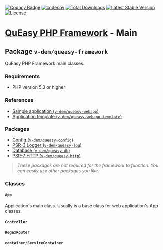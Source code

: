 [![Codacy Badge](https://api.codacy.com/project/badge/Grade/54c036d1b25c482098ece03cf0701694)](https://app.codacy.com/manual/v-dem/queasy-framework?utm_source=github.com&utm_medium=referral&utm_content=v-dem/queasy-framework&utm_campaign=Badge_Grade_Dashboard)
[![codecov](https://codecov.io/gh/v-dem/queasy-framework/branch/master/graph/badge.svg)](https://codecov.io/gh/v-dem/queasy-framework)
[![Total Downloads](https://poser.pugx.org/v-dem/queasy-framework/downloads)](https://packagist.org/packages/v-dem/queasy-framework)
[![Latest Stable Version](https://img.shields.io/github/v/release/v-dem/queasy-framework)](https://packagist.org/packages/v-dem/queasy-framework)
[![License](https://poser.pugx.org/v-dem/queasy-framework/license)](https://packagist.org/packages/v-dem/queasy-framework)

# [QuEasy PHP Framework](https://github.com/v-dem/queasy-framework/) - Main

## Package `v-dem/queasy-framework`

QuEasy PHP Framework main classes.

### Requirements

*   PHP version 5.3 or higher

### References

*   [Sample application (`v-dem/queasy-webapp`)](https://github.com/v-dem/queasy-webapp/)
*   [Application template (`v-dem/queasy-webapp-template`)](https://github.com/v-dem/queasy-webapp-template/)

### Packages

*   [Config (`v-dem/queasy-config`)](https://github.com/v-dem/queasy-config/)
*   [PSR-3 Logger (`v-dem/queasy-log`)](https://github.com/v-dem/queasy-log/)
*   [Database (`v-dem/queasy-db`)](https://github.com/v-dem/queasy-db/)
*   [PSR-7 HTTP (`v-dem/queasy-http`)](https://github.com/v-dem/queasy-http/)

> *These packages are not required for the framework to function. You can easily use other packages you like.*

### Classes

#### `App`

Application's main class. Usually is a base class for web application's App classes.

#### `Controller`

#### `RegexRouter`

#### `container/ServiceContainer`
